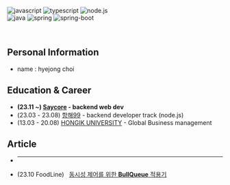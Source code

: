 <img alt="javascript" src="https://img.shields.io/badge/JavaScript-F7DF1E?style=flat&logo=JavaScript&logoColor=white"> <img alt="typescript" src="https://img.shields.io/badge/TypeScript-3178C6?style=flat&logo=TypeScript&logoColor=white"> <img alt="node.js" src="https://img.shields.io/badge/Node.js-5FA04E?style=flat&logo=Node.js&logoColor=white"><br>
<img alt="java" src="https://img.shields.io/badge/Java-5382a1?style=flat&logo=java&logoColor=white"> <img alt="spring" src="https://img.shields.io/badge/Spring-6DB33F?style=flat&logo=Spring&logoColor=white"> <img alt="spring-boot" src="https://img.shields.io/badge/SpringBoot-6DB33F?style=flat&logo=SpringBoot&logoColor=white">

<a href="" target="_blank"><img alt="" src="https://img.shields.io/badge/Resume-000?logo=About.me&logoColor=white&flat" style="vertical-align:center" /></a>
<a href="" target="_blank"><img alt="" src="https://img.shields.io/badge/Portfolio-000?logo=vercel&logoColor=yellow&flat" style="vertical-align:center" /></a>
<a href="https://www.instagram.com/fine__r/" target="_blank"><img alt="" src="https://img.shields.io/badge/Instagram-000?style=flat&logo=Instagram&logoColor=E4405F" style="vertical-align:center" /></a></p>


## Personal Information
- name : hyejong choi

## Education & Career 
- **(23.11 ~) [Saycore](https://www.saycore.io/) - backend web dev**
- (23.03 - 23.08) [항해99](https://hanghae99.spartacodingclub.kr/) - backend developer track (node.js)
- (13.03 - 20.08) [HONGIK UNIVERSITY](https://www.hongik.ac.kr/kr/index.do) - Global Business management

## Article
- ****
- (23.10 FoodLine) &nbsp; [동시성 제어를 위한 **BullQueue** 적용기](https://uncovered-library-f1f.notion.site/BullQueue-12227d2f548080b3bd4afbc32a853bfe?pvs=4)
